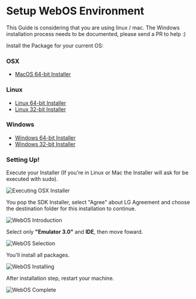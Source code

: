 # Setup WebOS Environment

This Guide is considering that you are using linux / mac. The Windows installation process needs to be documented, please send a PR to help :)

Install the Package for your current OS:

### OSX

- [MacOS 64-bit Installer](https://github.com/emmanuellmota/react-tv/releases/download/0.3.0-alpha.1/webOS_TV_SDK_Installer_macosx.zip)

### Linux

- [Linux 64-bit Installer](https://github.com/emmanuellmota/react-tv/releases/download/0.3.0-alpha.1/webOS_TV_SDK_Installer_linux64.zip)
- [Linux 32-bit Installer](https://github.com/emmanuellmota/react-tv/releases/download/0.3.0-alpha.1/webOS_TV_SDK_Installer_linux32.zip)

### Windows

- [Windows 64-bit Installer](https://github.com/emmanuellmota/react-tv/releases/download/0.3.0-alpha.1/webOS_TV_SDK_Installer_win64.zip)
- [Windows 32-bit Installer](https://github.com/emmanuellmota/react-tv/releases/download/0.3.0-alpha.1/webOS_TV_SDK_Installer_win32.zip)

### Setting Up!

Execute your Installer (If you're in Linux or Mac the Installer will ask for be executed with sudo).

![Executing OSX Installer](resources/webos/1-executing-osx-installer.png)

You pop the SDK Installer, select "Agree" about LG Agreement and choose the destination folder for this installation to continue.

![WebOS Introduction](resources/webos/2-webos-introduction.png)

Select only **"Emulator 3.0"** and **IDE**, then move foward.

![WebOS Selection](resources/webos/3-webos-selection.png)

You'll install all packages.

![WebOS Installing](resources/webos/4-webos-installing.png)

After installation step, restart your machine.

![WebOS Complete](resources/webos/5-webos-complete.png)
